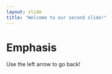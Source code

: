 ```yaml
---
layout: slide
title: "Welcome to our second slide!"
---
```

# **Emphasis** 
Use the left arrow to go back!
